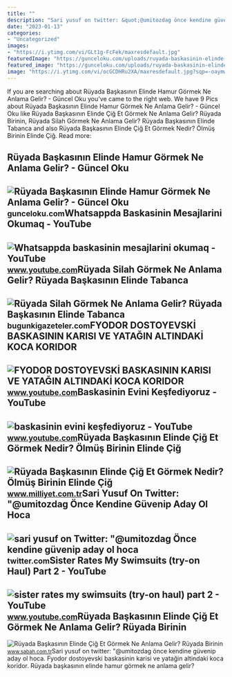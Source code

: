 ```yaml
---
title: ""
description: "Sari yusuf on twitter: &quot;@umitozdag önce kendine güvenip aday ol hoca"
date: "2023-01-13"
categories:
- "Uncategorized"
images:
- "https://i.ytimg.com/vi/GLt1g-FcFek/maxresdefault.jpg"
featuredImage: "https://gunceloku.com/uploads/ruyada-baskasinin-elinde-hamur-gormek-ne-anlama-gelir-640f2ed230bad.jpg"
featured_image: "https://gunceloku.com/uploads/ruyada-baskasinin-elinde-hamur-gormek-ne-anlama-gelir-640f2ed230bad.jpg"
image: "https://i.ytimg.com/vi/ocGCDHRu2XA/maxresdefault.jpg?sqp=-oaymwEmCIAKENAF8quKqQMa8AEB-AHIAYAC6AKKAgwIABABGHIgUSg8MA8=&amp;rs=AOn4CLC5RJcI72le52wAgXc8HOyuVS8auQ"
---
```


If you are searching about Rüyada Başkasının Elinde Hamur Görmek Ne Anlama Gelir? - Güncel Oku you've came to the right web. We have 9 Pics about Rüyada Başkasının Elinde Hamur Görmek Ne Anlama Gelir? - Güncel Oku like Rüyada Başkasının Elinde Çiğ Et Görmek Ne Anlama Gelir? Rüyada Birinin, Rüyada Silah Görmek Ne Anlama Gelir? Rüyada Başkasının Elinde Tabanca and also Rüyada Başkasının Elinde Çiğ Et Görmek Nedir? Ölmüş Birinin Elinde Çiğ. Read more:

Rüyada Başkasının Elinde Hamur Görmek Ne Anlama Gelir? - Güncel Oku
-------------------------------------------------------------------

 ![Rüyada Başkasının Elinde Hamur Görmek Ne Anlama Gelir? - Güncel Oku](https://gunceloku.com/uploads/ruyada-baskasinin-elinde-hamur-gormek-ne-anlama-gelir-640f2ed230bad.jpg) <small>gunceloku.com</small>Whatsappda Baskasinin Mesajlarini Okumaq - YouTube
--------------------------------------------------

 ![Whatsappda baskasinin mesajlarini okumaq - YouTube](https://i.ytimg.com/vi/p1bgwgJ1esM/maxresdefault.jpg?sqp=-oaymwEmCIAKENAF8quKqQMa8AEB-AGiA4AC0AWKAgwIABABGHIgVSgrMA8=&rs=AOn4CLCCW6jgfjNGsuqm0atibT0EHOdCSg) <small>www.youtube.com</small>Rüyada Silah Görmek Ne Anlama Gelir? Rüyada Başkasının Elinde Tabanca
---------------------------------------------------------------------

 ![Rüyada Silah Görmek Ne Anlama Gelir? Rüyada Başkasının Elinde Tabanca](https://bugunkigazeteler.com/wp-content/uploads/2023/02/ruyada-silah-gormek-ne-anlama-gelir-ruyada-baskasinin-elinde-tabanca-gormek-neye-isarettir.jpg) <small>bugunkigazeteler.com</small>FYODOR DOSTOYEVSKİ BASKASININ KARISI VE YATAĞIN ALTINDAKİ KOCA KORIDOR
----------------------------------------------------------------------

 ![FYODOR DOSTOYEVSKİ BASKASININ KARISI VE YATAĞIN ALTINDAKİ KOCA KORIDOR](https://i.ytimg.com/vi/ocGCDHRu2XA/maxresdefault.jpg?sqp=-oaymwEmCIAKENAF8quKqQMa8AEB-AHIAYAC6AKKAgwIABABGHIgUSg8MA8=&rs=AOn4CLC5RJcI72le52wAgXc8HOyuVS8auQ) <small>www.youtube.com</small>Baskasinin Evini Keşfediyoruz - YouTube
---------------------------------------

 ![baskasinin evini keşfediyoruz - YouTube](https://i.ytimg.com/vi/JXhwz5soDkQ/maxresdefault.jpg?sqp=-oaymwEmCIAKENAF8quKqQMa8AEB-AH-CYAC0AWKAgwIABABGGUgUShdMA8=&rs=AOn4CLCPDwSdvRcORMR_zBvNLbRJqIGrlw) <small>www.youtube.com</small>Rüyada Başkasının Elinde Çiğ Et Görmek Nedir? Ölmüş Birinin Elinde Çiğ
----------------------------------------------------------------------

 ![Rüyada Başkasının Elinde Çiğ Et Görmek Nedir? Ölmüş Birinin Elinde Çiğ](https://i2.milimaj.com/i/milliyet/75/0x0/605142aa55428318bc50c026.jpg) <small>www.milliyet.com.tr</small>Sari Yusuf On Twitter: "@umitozdag Önce Kendine Güvenip Aday Ol Hoca
--------------------------------------------------------------------

 ![sari yusuf on Twitter: "@umitozdag Önce kendine güvenip aday ol hoca](https://pbs.twimg.com/amplify_video_thumb/1576982002103902211/img/ZW5a83t9wG1R9L2v?format=jpg&name=large) <small>twitter.com</small>Sister Rates My Swimsuits (try-on Haul) Part 2 - YouTube
--------------------------------------------------------

 ![sister rates my swimsuits (try-on haul) part 2 - YouTube](https://i.ytimg.com/vi/GLt1g-FcFek/maxresdefault.jpg) <small>www.youtube.com</small>Rüyada Başkasının Elinde Çiğ Et Görmek Ne Anlama Gelir? Rüyada Birinin
----------------------------------------------------------------------

 ![Rüyada Başkasının Elinde Çiğ Et Görmek Ne Anlama Gelir? Rüyada Birinin](https://iasbh.tmgrup.com.tr/2b4c46/650/344/0/20/724/401?u=https://isbh.tmgrup.com.tr/sbh/2022/09/30/ruyada-baskasinin-elinde-cig-et-gormek-ne-anlama-gelir-ruyada-birinin-elinde-cig-et-gormenin-anlami-1664543526889.jpg) <small>www.sabah.com.tr</small>Sari yusuf on twitter: "@umitozdag önce kendine güvenip aday ol hoca. Fyodor dostoyevski̇ baskasinin karisi ve yatağin altindaki̇ koca koridor. Rüyada başkasının elinde hamur görmek ne anlama gelir?
